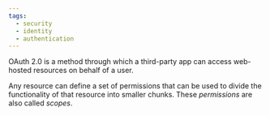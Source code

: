 ```yaml
---
tags:
  - security
  - identity
  - authentication
---
```


 OAuth 2.0 is a method through which a third-party app can access web-hosted resources on behalf of a user.

Any resource can define a set of permissions that can be used to divide the functionality of that resource into smaller chunks. These *permissions* are also called *scopes*.
